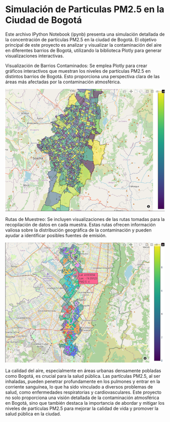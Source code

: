 # Simulación de Particulas PM2.5 en la Ciudad de Bogotá

Este archivo IPython Notebook (ipynb) presenta una simulación detallada de la concentración de partículas PM2.5 en la ciudad de Bogotá. El objetivo principal de este proyecto es analizar y visualizar la contaminación del aire en diferentes barrios de Bogotá, utilizando la biblioteca Plotly para generar visualizaciones interactivas.

Visualización de Barrios Contaminados: Se emplea Plotly para crear gráficos interactivos que muestran los niveles de partículas PM2.5 en distintos barrios de Bogotá. Esto proporciona una perspectiva clara de las áreas más afectadas por la contaminación atmosférica.

![simulacion](https://raw.githubusercontent.com/CamiloHedzz/Air_Quality_Bogota_Map/main/Bogota1.png)

Rutas de Muestreo: Se incluyen visualizaciones de las rutas tomadas para la recopilación de datos en cada muestra. Estas rutas ofrecen información valiosa sobre la distribución geográfica de la contaminación y pueden ayudar a identificar posibles fuentes de emisión.

![simulacion](https://raw.githubusercontent.com/CamiloHedzz/Air_Quality_Bogota_Map/main/Bogota_rutes.png)

La calidad del aire, especialmente en áreas urbanas densamente pobladas como Bogotá, es crucial para la salud pública. Las partículas PM2.5, al ser inhaladas, pueden penetrar profundamente en los pulmones y entrar en la corriente sanguínea, lo que ha sido vinculado a diversos problemas de salud, como enfermedades respiratorias y cardiovasculares. Este proyecto no solo proporciona una visión detallada de la contaminación atmosférica en Bogotá, sino que también destaca la importancia de abordar y mitigar los niveles de partículas PM2.5 para mejorar la calidad de vida y promover la salud pública en la ciudad.
